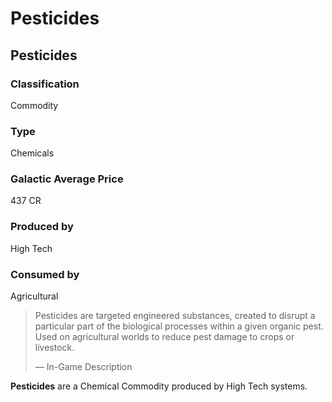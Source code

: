 # Pesticides
## Pesticides

### Classification

Commodity

### Type

Chemicals

### Galactic Average Price

437 CR

### Produced by

High Tech

### Consumed by

Agricultural

> 
> 
> Pesticides are targeted engineered substances, created to disrupt a particular part of the biological processes within a given organic pest. Used on agricultural worlds to reduce pest damage to crops or livestock.
> 
> 
> — In-Game Description
> 

**Pesticides** are a Chemical Commodity produced by High Tech systems.